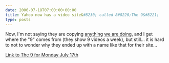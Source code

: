 ```yaml
---
date: 2006-07-18T07:00:00+00:00
title: Yahoo now has a video site&#8230; called &#8220;The 9&#8221;
type: posts
---
```

Now, I'm not saying they are copying [anything](http://on10.net) [we are doing](http://channel9.msdn.com), and I get where the "9" comes from (they show 9 videos a week), but still... it is hard to not to wonder why they ended up with a name like that for their site...

[Link to The 9 for Monday July 17th](http://9.yahoo.com/)
